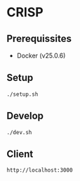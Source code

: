 # CRISP

## Prerequissites

- Docker (v25.0.6)

## Setup

```
./setup.sh
```

## Develop

```
./dev.sh
```

## Client

```
http://localhost:3000
```
